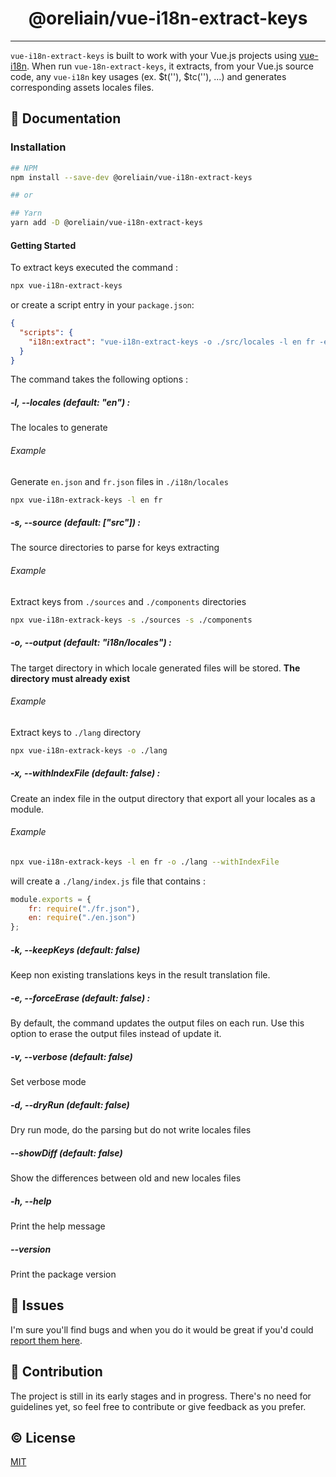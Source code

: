 <h1 align="center">@oreliain/vue-i18n-extract-keys</h1>
<p align="center">

</p>

---

`vue-i18n-extract-keys` is built to work with your Vue.js projects using [vue-i18n](https://kazupon.github.io/vue-i18n/). When run `vue-18n-extract-keys`, it extracts, from your Vue.js source code, any `vue-i18n` key usages (ex. $t(''), $tc(''), ...) and generates corresponding assets locales files.

## :book: Documentation

### Installation
```bash
## NPM
npm install --save-dev @oreliain/vue-i18n-extract-keys

## or

## Yarn
yarn add -D @oreliain/vue-i18n-extract-keys
```

#### Getting Started

To extract keys executed the command : 
```bash
npx vue-i18n-extract-keys
```

or create a script entry in your `package.json`:
```json
{
  "scripts": {
    "i18n:extract": "vue-i18n-extract-keys -o ./src/locales -l en fr -e -x"
  }
}
```

The command takes the following options : 

##### -l, --locales (default: "en") :
The locales to generate

###### Example

Generate `en.json` and `fr.json` files in `./i18n/locales`
```bash
npx vue-i18n-extrack-keys -l en fr
```

##### -s, --source (default: ["src"]) :
The source directories to parse for keys extracting

###### Example

Extract keys from `./sources` and `./components` directories
```bash
npx vue-i18n-extrack-keys -s ./sources -s ./components
```

##### -o, --output (default: "i18n/locales") :
The target directory in which locale generated files will be stored. **The directory must already exist**

###### Example

Extract keys to `./lang` directory
```bash
npx vue-i18n-extrack-keys -o ./lang
```
##### -x, --withIndexFile (default: false) :
Create an index file in the output directory that export all your locales as a module. 

###### Example

```bash
npx vue-i18n-extrack-keys -l en fr -o ./lang --withIndexFile
```

will create a `./lang/index.js` file that contains : 
```javascript
module.exports = {
	fr: require("./fr.json"),
	en: require("./en.json")
};
```

##### -k, --keepKeys (default: false)
Keep non existing translations keys in the result translation file.

##### -e, --forceErase (default: false) :
By default, the command updates the output files on each run. Use this option to erase the output files instead of update it.

##### -v, --verbose (default: false)
Set verbose mode

##### -d, --dryRun (default: false)
Dry run mode, do the parsing but do not write locales files

##### --showDiff (default: false)
Show the differences between old and new locales files

##### -h, --help
Print the help message

##### --version
Print the package version


## :bug: Issues

I'm sure you'll find bugs and when you do it would be great if you'd could [report them here](https://github.com/oreliain/vue-i18n-extract-keys/issues).

## :muscle: Contribution

The project is still in its early stages and in progress. There's no need for guidelines yet, so feel free to contribute or give feedback as you prefer.


## :copyright: License

[MIT](http://opensource.org/licenses/MIT)